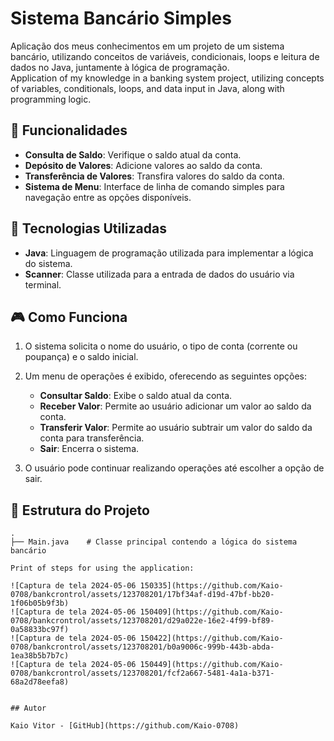 # Sistema Bancário Simples

Aplicação dos meus conhecimentos em um projeto de um sistema bancário, utilizando conceitos de variáveis, condicionais, loops e leitura de dados no Java, juntamente à lógica de programação.  
Application of my knowledge in a banking system project, utilizing concepts of variables, conditionals, loops, and data input in Java, along with programming logic.

## 📝 Funcionalidades

- **Consulta de Saldo**: Verifique o saldo atual da conta.
- **Depósito de Valores**: Adicione valores ao saldo da conta.
- **Transferência de Valores**: Transfira valores do saldo da conta.
- **Sistema de Menu**: Interface de linha de comando simples para navegação entre as opções disponíveis.

## 🚀 Tecnologias Utilizadas

- **Java**: Linguagem de programação utilizada para implementar a lógica do sistema.
- **Scanner**: Classe utilizada para a entrada de dados do usuário via terminal.

## 🎮 Como Funciona

1. O sistema solicita o nome do usuário, o tipo de conta (corrente ou poupança) e o saldo inicial.
2. Um menu de operações é exibido, oferecendo as seguintes opções:
   - **Consultar Saldo**: Exibe o saldo atual da conta.
   - **Receber Valor**: Permite ao usuário adicionar um valor ao saldo da conta.
   - **Transferir Valor**: Permite ao usuário subtrair um valor do saldo da conta para transferência.
   - **Sair**: Encerra o sistema.

3. O usuário pode continuar realizando operações até escolher a opção de sair.

## 📂 Estrutura do Projeto

```plaintext
.
├── Main.java    # Classe principal contendo a lógica do sistema bancário

Print of steps for using the application:

![Captura de tela 2024-05-06 150335](https://github.com/Kaio-0708/bankcrontrol/assets/123708201/17bf34af-d19d-47bf-bb20-1f06b05b9f3b)
![Captura de tela 2024-05-06 150409](https://github.com/Kaio-0708/bankcrontrol/assets/123708201/d29a022e-16e2-4f99-bf89-0a58833bc97f)
![Captura de tela 2024-05-06 150422](https://github.com/Kaio-0708/bankcrontrol/assets/123708201/b0a9006c-999b-443b-abda-1ea38b5b7b7c)
![Captura de tela 2024-05-06 150449](https://github.com/Kaio-0708/bankcrontrol/assets/123708201/fcf2a667-5481-4a1a-b371-68a2d78eefa8)


## Autor

Kaio Vitor - [GitHub](https://github.com/Kaio-0708)

